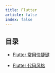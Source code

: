 ```yaml
---
title: Flutter
article: false
index: false
---
```


## 目录

- [Flutter 常用快捷键](shortcuts.md)

- [Flutter 代码风格](style.md)
